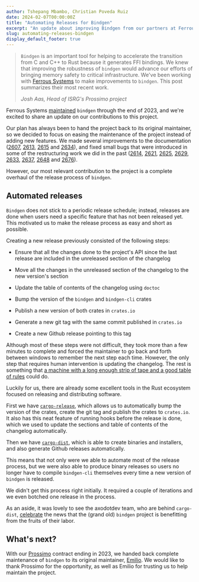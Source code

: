 ```yaml
---
author: Tshepang Mbambo, Christian Poveda Ruiz
date: 2024-02-07T00:00:00Z
title: "Automating Releases for Bindgen"
excerpt: "An update about improving Bindgen from our partners at Ferrous Systems."
slug: automating-releases-bindgen
display_default_footer: true
---
```


<div class="card border-0">
    <div class="pt-4 pb-4">
        <blockquote class="blockquote">
            <span class="quote"></span>
            <div class="quote-text">
                <p class="font-italic lh-170"><code>Bindgen</code> is an important tool for helping to accelerate the transition from C and C++ to Rust because it generates FFI bindings. We knew that improving the robustness of <code>bindgen</code> would advance our efforts of bringing memory safety to critical infrastructure. We've been working with <a href="https://ferrous-systems.com/">Ferrous Systems</a> to make improvements to <code>bindgen</code>. This post summarizes their most recent work.</p>
                <footer class="blockquote-footer"><cite title="Source Title">Josh Aas, Head of ISRG's Prossimo project</cite></footer>
            </div>
        </blockquote>
    </div>
</div>


Ferrous Systems  [maintained](https://ferrous-systems.com/blog/bindgen) `bindgen` through the end of 2023, and we're excited to share an update on our contributions to this project.

Our plan has always been to hand the project back to its original maintainer, so we decided to focus on easing the maintenance of the project instead of adding new features. We made several improvements to the documentation ([2607](https://github.com/rust-lang/rust-bindgen/pull/2607), [2613](https://github.com/rust-lang/rust-bindgen/pull/2613), [2615](https://github.com/rust-lang/rust-bindgen/pull/2615) and [2634](https://github.com/rust-lang/rust-bindgen/pull/2634)), and fixed small bugs that were introduced in some of the restructuring work we did in the past ([2614](https://github.com/rust-lang/rust-bindgen/pull/2614), [2621](https://github.com/rust-lang/rust-bindgen/pull/2621), [2625](https://github.com/rust-lang/rust-bindgen/pull/2625), [2629](https://github.com/rust-lang/rust-bindgen/pull/2629), [2633](https://github.com/rust-lang/rust-bindgen/pull/2633), [2637](https://github.com/rust-lang/rust-bindgen/pull/2637), [2648](https://github.com/rust-lang/rust-bindgen/pull/2648) and [2676](https://github.com/rust-lang/rust-bindgen/pull/2676)).

However, our most relevant contribution to the project is a complete overhaul of the release process of `bindgen`.

Automated releases
------------------

`Bindgen` does not stick to a periodic release schedule; instead, releases are done when users need a specific feature that has not been released yet. This motivated us to make the release process as easy and short as possible.

Creating a new release previously consisted of the following steps:

-   Ensure that all the changes done to the project's API since the last release are included in the unreleased section of the changelog

-   Move all the changes in the unreleased section of the changelog to the new version's section

-   Update the table of contents of the changelog using `doctoc`

-   Bump the version of the `bindgen` and `bindgen-cli` crates

-   Publish a new version of both crates in `crates.io`

-   Generate a new git tag with the same commit published in `crates.io`

-   Create a new Github release pointing to this tag

Although most of these steps were not difficult, they took more than a few minutes to complete and forced the maintainer to go back and forth between windows to remember the next step each time. However, the only step that requires human intervention is updating the changelog. The rest is something that [a machine with a long enough strip of tape and a good table of rules](https://en.wikipedia.org/wiki/Turing_machine) could do.

Luckily for us, there are already some excellent tools in the Rust ecosystem focused on releasing and distributing software.

First we have <code><a href="https://github.com/crate-ci/cargo-release">cargo-release</a></code>, which allows us to automatically bump the version of the crates, create the git tag and publish the crates to `crates.io`. It also has this neat feature of running hooks before the release is done, which we used to update the sections and table of contents of the changelog automatically.

Then we have <code><a href="https://github.com/axodotdev/cargo-dist">cargo-dist</a></code>, which is able to create binaries and installers, and also generate Github releases automatically.

This means that not only were we able to automate most of the release process, but we were also able to produce binary releases so users no longer have to compile `bindgen-cli` themselves every time a new version of `bindgen` is released.

We didn't get this process right initially. It required a couple of iterations and we even botched one release in the process.

As an aside, it was lovely to see the axodotdev team, who are behind `cargo-dist`, [celebrate](https://mastodon.social/@axodotdev/111862739310089765) the news that the (grand old) `bindgen` project is benefitting from the fruits of their labor.

What's next?
------------

With our [Prossimo](https://www.memorysafety.org/) contract ending in 2023, we handed back complete maintenance of `bindgen` to its original maintainer, [Emilio](https://github.com/emilio). We would like to thank Prossimo for the opportunity, as well as Emilio for trusting us to help maintain the project.